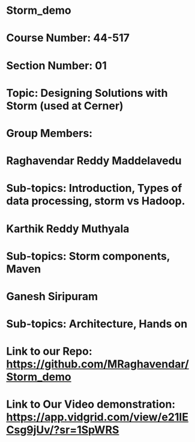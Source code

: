 # Storm_demo
# Course Number: 44-517
# Section Number: 01 
# Topic: Designing Solutions with Storm (used at Cerner)
# Group Members:
# Raghavendar Reddy Maddelavedu 
# Sub-topics: Introduction, Types of data processing, storm vs Hadoop.
# Karthik Reddy Muthyala
# Sub-topics: Storm components, Maven
# Ganesh Siripuram
# Sub-topics: Architecture, Hands on

# Link to our Repo: https://github.com/MRaghavendar/Storm_demo
# Link to Our Video demonstration: https://app.vidgrid.com/view/e21IECsg9jUv/?sr=1SpWRS
